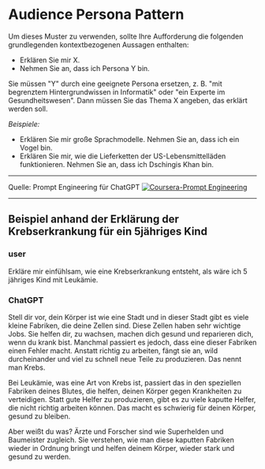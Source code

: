 # Audience Persona Pattern

Um dieses Muster zu verwenden, sollte Ihre Aufforderung die folgenden grundlegenden kontextbezogenen Aussagen enthalten:

* Erklären Sie mir X.
* Nehmen Sie an, dass ich Persona Y bin.

Sie müssen "Y" durch eine geeignete Persona ersetzen, z. B. "mit begrenztem Hintergrundwissen in Informatik" oder "ein Experte im Gesundheitswesen". Dann müssen Sie das Thema X angeben, das erklärt werden soll.

_Beispiele:_

* Erklären Sie mir große Sprachmodelle. Nehmen Sie an, dass ich ein Vogel bin.
* Erklären Sie mir, wie die Lieferketten der US-Lebensmittelläden funktionieren. Nehmen Sie an, dass ich Dschingis Khan bin.

---

Quelle: Prompt Engineering für ChatGPT [![Coursera-Prompt Engineering](https://img.shields.io/badge/Coursera-Prompt%20Engineering-0078D4)](https://www.coursera.org/learn/prompt-engineering/home/info)

---

## Beispiel anhand der Erklärung der Krebserkrankung für ein 5jähriges Kind

### user

Erkläre mir einfühlsam, wie eine Krebserkrankung entsteht, als wäre ich 5 jähriges Kind mit Leukämie.

### ChatGPT

Stell dir vor, dein Körper ist wie eine Stadt und in dieser Stadt gibt es viele kleine Fabriken, die deine Zellen sind. Diese Zellen haben sehr wichtige Jobs. Sie helfen dir, zu wachsen, machen dich gesund und reparieren dich, wenn du krank bist. Manchmal passiert es jedoch, dass eine dieser Fabriken einen Fehler macht. Anstatt richtig zu arbeiten, fängt sie an, wild durcheinander und viel zu schnell neue Teile zu produzieren. Das nennt man Krebs.

Bei Leukämie, was eine Art von Krebs ist, passiert das in den speziellen Fabriken deines Blutes, die helfen, deinen Körper gegen Krankheiten zu verteidigen. Statt gute Helfer zu produzieren, gibt es zu viele kaputte Helfer, die nicht richtig arbeiten können. Das macht es schwierig für deinen Körper, gesund zu bleiben.

Aber weißt du was? Ärzte und Forscher sind wie Superhelden und Baumeister zugleich. Sie verstehen, wie man diese kaputten Fabriken wieder in Ordnung bringt und helfen deinem Körper, wieder stark und gesund zu werden.
